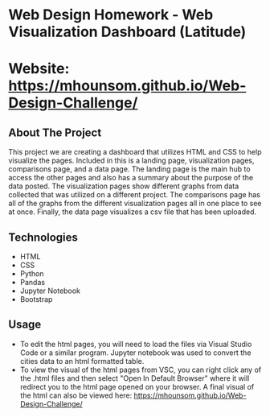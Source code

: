 # Web Design Homework - Web Visualization Dashboard (Latitude)

# Website: https://mhounsom.github.io/Web-Design-Challenge/

## About The Project
This project we are creating a dashboard that utilizes HTML and CSS to help visualize the pages. Included in this is a landing page, visualization pages, comparisons page, and a data page. The landing page is the main hub to access the other pages and also has a summary about the purpose of the data posted. The visualization pages show different graphs from data collected that was utilized on a different project. The comparisons page has all of the graphs from the different visualization pages all in one place to see at once. Finally, the data page visualizes a csv file that has been uploaded.

## Technologies
* HTML
* CSS
* Python
* Pandas
* Jupyter Notebook
* Bootstrap

## Usage
* To edit the html pages, you will need to load the files via Visual Studio Code or a similar program. Jupyter notebook was used to convert the cities data to an html formatted table. 
* To view the visual of the html pages from VSC, you can right click any of the .html files and then select "Open In Default Browser" where it will redirect you to the html page opened on your browser. A final visual of the html can also be viewed here: https://mhounsom.github.io/Web-Design-Challenge/


